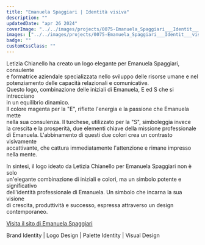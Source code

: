```yaml
---
title: "Emanuela Spaggiari | Identità visiva"
description: ""
updatedDate: "apr 26 2024"
coverImage: "../../images/projects/0075-Emanuela_Spaggiari___Identit___visiva/0000-Emanuela_Spaggiari___Identit___visiva_Logo_design_brand_identity_identita_visiva_consulenza_aziende_marketing_strategia.jpg"
images: ["../../images/projects/0075-Emanuela_Spaggiari___Identit___visiva/0001-Emanuela_Spaggiari___Identit___visiva_Logo_design_brand_identity_identita_visiva_consulenza_aziende_marketing_strategia.jpg","../../images/projects/0075-Emanuela_Spaggiari___Identit___visiva/0002-Emanuela_Spaggiari___Identit___visiva_Logo_design_brand_identity_identita_visiva_consulenza_aziende_marketing_strategia.jpg","../../images/projects/0075-Emanuela_Spaggiari___Identit___visiva/0003-Emanuela_Spaggiari___Identit___visiva_Logo_design_brand_identity_identita_visiva_consulenza_aziende_marketing_strategia.jpg","../../images/projects/0075-Emanuela_Spaggiari___Identit___visiva/0004-Emanuela_Spaggiari___Identit___visiva_Logo_design_brand_identity_identita_visiva_consulenza_aziende_marketing_strategia.jpg"]
badge: ""
customCssClass: ""
---
```


Letizia Chianello ha creato un logo elegante per Emanuela Spaggiari, consulente  
e formatrice aziendale specializzata nello sviluppo delle risorse umane e nel  
potenziamento delle capacità relazionali e comunicative.  
Questo logo, combinazione delle iniziali di Emanuela, E ed S che si intrecciano  
in un equilibrio dinamico.  
Il colore magenta per la "E", riflette l'energia e la passione che Emanuela mette  
nella sua consulenza. Il turchese, utilizzato per la "S", simboleggia invece  
la crescita e la prosperità, due elementi chiave della missione professionale  
di Emanuela. L'abbinamento di questi due colori crea un contrasto visivamente  
accattivante, che cattura immediatamente l'attenzione e rimane impresso nella mente.  

In sintesi, il logo ideato da Letizia Chianello per Emanuela Spaggiari non è solo  
un'elegante combinazione di iniziali e colori, ma un simbolo potente e significativo  
dell'identità professionale di Emanuela. Un simbolo che incarna la sua visione  
di crescita, produttività e successo, espressa attraverso un design contemporaneo.

<a href="https://www.emanuelaspaggiari.it/" target="_blank">Visita il sito di Emanuela Spaggiari</a>
> 

Brand Identity | Logo Design | Palette Identity | Visual Design
